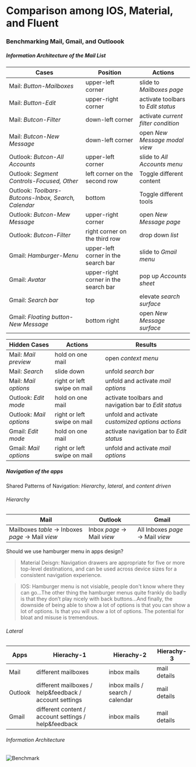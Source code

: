 # Comparison among IOS, Material, and Fluent

### Benchmarking Mail, Gmail, and Outloook

##### Information Architecture of the Mail List

| Cases | Position | Actions
| --- | --- | ---
| Mail: *Button-Mailboxes* | upper-left corner | slide to *Mailboxes page* |
| Mail: *Button-Edit*   | upper-right corner  | activate toolbars to *Edit status* |
| Mail: *Butcon-Filter* | down-left corner  | activate *current filter condition* |
| Mail: *Butcon-New Message* | down-left corner  | open *New  Message modal view* |
| Outlook: *Butcon-All Accounts* | upper-left corner  | slide to *All Accounts menu* |
| Outlook: *Segment Controls-Focused, Other* | left corner on the second row  | Toggle different content|
| Outlook: *Toolbars-Butcons-Inbox, Search, Calendar* | bottom  | Toggle different tools|
| Outlook: *Butcon-Mew Message* | upper-right corner  | open *New Message page* |
| Outlook: *Butcon-Filter*   | right corner on the third row | drop down *list* |
| Gmail: *Hamburger-Menu*  | upper-left corner in the search bar | slide to *Gmail menu* |
| Gmail: *Avatar*   | upper-right corner in the search bar | pop up *Accounts sheet*|
| Gmail: *Search bar*  | top | elevate *search surface*  |
| Gmail: *Floating button-New Message* | bottom right | open *New Message surface*  |

| Hidden Cases | Actions | Results
| --- | --- | ---
| Mail: *Mail preview*  | hold on one mail | open *context menu* |
| Mail: *Search* | slide down | unfold *search bar* |
| Mail: *Mail options*   | right or left swipe on mail | unfold and activate *mail options*  |
| Outlook: *Edit mode*  | hold on one mail | activate toolbars and navigation bar to *Edit status*  |
| Outlook: *Mail options*   | right or left swipe on mail | unfold and activate *customized options actions*  |
| Gmail: *Edit mode* | hold on one mail | activate navigation bar to *Edit status* |
| Gmail: *Mail options*  | right or left swipe on mail | unfold and activate *mail options*  |

##### Navigation of the apps
Shared Patterns of Navigation: *Hierarchy*, *lateral*, and *content driven*

###### Hierarchy

| Mail | Outlook | Gmail
| --- | --- | ---
| Mailboxes *table* -> Inboxes *page* -> Mail *view* | Inbox *page* -> Mail *view* | All Inboxes *page* -> Mail *view* |

Should we use hamburger menu in apps design?
> Material Deisgn: Navigation drawers are appropriate for five or more top-level destinations, and can be used across device sizes for a consistent navigation experience.

> IOS: Hamburger menu is not visiable, people don't know where they can go...The other thing the hamburger menus quite frankly do badly is that they don’t play nicely with back buttons...And finally, the downside of being able to show a lot of options is that you can show a lot of options. Is that you will show a lot of options. The potential for bloat and misuse is tremendous.

###### Lateral

| Apps | Hierachy-1 | Hierachy-2 | Hierachy-3
| --- | --- | --- | ---
| Mail  | different mailboxes | inbox mails | mail details |
| Outlook | different mailboxes / help&feedback / account settings | inbox mails / search / calendar | mail details |
| Gmail | different content / account settings / help&feedback | inbox mails | mail details |

###### Information Architecture
![Benchmark](/assets/images/philly-magic-gardens.jpg "Benchmark_Information_ Architecture")
